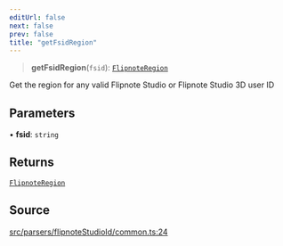 ```yaml
---
editUrl: false
next: false
prev: false
title: "getFsidRegion"
---
```


> **getFsidRegion**(`fsid`): [`FlipnoteRegion`](/api/enumerations/flipnoteregion/)

Get the region for any valid Flipnote Studio or Flipnote Studio 3D user ID

## Parameters

• **fsid**: `string`

## Returns

[`FlipnoteRegion`](/api/enumerations/flipnoteregion/)

## Source

[src/parsers/flipnoteStudioId/common.ts:24](https://github.com/jaames/flipnote.js/blob/afe27e228e29d19d2dff33dfb324ba35dc913507/src/parsers/flipnoteStudioId/common.ts#L24)
